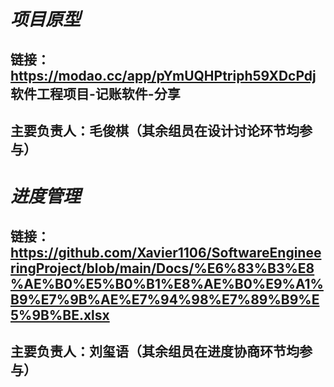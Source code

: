 # *项目原型*  
## 链接：https://modao.cc/app/pYmUQHPtriph59XDcPdj  软件工程项目-记账软件-分享
## 主要负责人：毛俊棋（其余组员在设计讨论环节均参与）

# *进度管理*
## 链接：https://github.com/Xavier1106/SoftwareEngineeringProject/blob/main/Docs/%E6%83%B3%E8%AE%B0%E5%B0%B1%E8%AE%B0%E9%A1%B9%E7%9B%AE%E7%94%98%E7%89%B9%E5%9B%BE.xlsx
## 主要负责人：刘玺语（其余组员在进度协商环节均参与）
